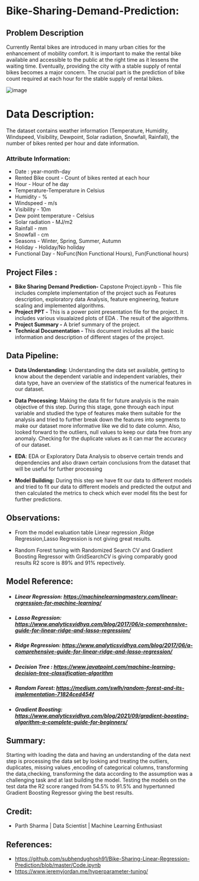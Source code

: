 # Bike-Sharing-Demand-Prediction:
## **Problem Description**
Currently Rental bikes are introduced in many urban cities for the enhancement of mobility comfort. It is important to make the rental bike available and accessible to the public at the right time as it lessens the waiting time. Eventually, providing the city with a stable supply of rental bikes becomes a major concern. The crucial part is the prediction of bike count required at each hour for the stable supply of rental bikes.

![image](https://user-images.githubusercontent.com/100409195/173507855-261c814b-bded-4bde-a7ba-c5b945893607.png)

# **Data Description:**
 The dataset contains weather information (Temperature, Humidity, Windspeed, Visibility, Dewpoint, Solar radiation, Snowfall, Rainfall), the number of bikes rented per hour and date information.

### <b>Attribute Information: </b>

* Date : year-month-day
*  Rented Bike count - Count of bikes rented at each hour
*  Hour - Hour of he day
* Temperature-Temperature in Celsius
* Humidity - %
* Windspeed - m/s
* Visibility - 10m
* Dew point temperature - Celsius
* Solar radiation - MJ/m2
* Rainfall - mm
* Snowfall - cm
* Seasons - Winter, Spring, Summer, Autumn
* Holiday - Holiday/No holiday
* Functional Day - NoFunc(Non Functional Hours), Fun(Functional hours)

## **Project Files :**

* **Bike Sharing Demand Prediction-** Capstone Project.ipynb - This file includes complete implementation of the project such as Features description, exploratory data Analysis, feature engineering, feature scaling and implemented algorithms.
* **Project PPT -** This is a power point presentation file for the  project. It includes various visualaized plots of EDA . The result of the algorithms.
* **Project Summary -** A brief summary of the project.
* **Technical Documentation -** This document includes all the basic information and description of different stages of the project.


## **Data Pipeline:**

*  **Data Understanding:** Understanding the data set available, getting to know about the dependent variable and independent variables, their data type, have an overview    of the statistics of the numerical features in our dataset.
* **Data Processing:** Making the data fit for future analysis is the main objective of this step. During this stage, gone through each input variable and studied the      type of features make them suitable for the analysis and tried to further break down the features into segments to make our dataset more informative like we did        to date column. Also, looked forward to the outliers, null values to keep our data free from any anomaly. Checking for the duplicate values as it can mar the          accuracy of our dataset. 

* **EDA**: EDA or Exploratory Data Analysis to observe  certain trends and dependencies and also drawn certain conclusions from the dataset that will be useful for        further processing

* **Model Building:** During this step we have fit our data to different models and tried to fit our data to different models and predicted the output and then            calculated the metrics to check which ever model fits the best for further predictions.
 

## **Observations:**
* From the model evaluation table Linear regression ,Ridge Regression,Lasso Regression is not giving great results.

* Random Forest tuning with Randomized Search CV and  Gradient Boosting Regressor with GridSearchCV is giving comparably good results R2 score is 89% and 91% repectively.

## **Model Reference:**
* ##### Linear Regression:  https://machinelearningmastery.com/linear-regression-for-machine-learning/
* ##### Lasso Regression:  https://www.analyticsvidhya.com/blog/2017/06/a-comprehensive-guide-for-linear-ridge-and-lasso-regression/
* ##### Ridge Regression:  https://www.analyticsvidhya.com/blog/2017/06/a-comprehensive-guide-for-linear-ridge-and-lasso-regression/
* ##### Decision Tree :  https://www.javatpoint.com/machine-learning-decision-tree-classification-algorithm
* ##### Random Forest:  https://medium.com/swlh/random-forest-and-its-implementation-71824ced454f
* ##### Gradient Boosting:  https://www.analyticsvidhya.com/blog/2021/09/gradient-boosting-algorithm-a-complete-guide-for-beginners/

## **Summary:**
  Starting with loading the data and having an understanding of the data next step is processing the data set by looking and treating the outliers, duplicates, missing   values ,encoding of categorical columns, transforming the data,checking, transforming the data according to the assumption  was a challenging task and at last         building the model. Testing the models on the test data the R2 score ranged from 54.5% to 91.5% and hypertunned  Gradient Boosting Regressor giving the best results.

## **Credit:**
* Parth Sharma | Data Scientist | Machine Learning Enthusiast


## **References:**
* https://github.com/subhendughosh91/Bike-Sharing-Linear-Regression-Prediction/blob/master/Code.ipynb 
* https://www.jeremyjordan.me/hyperparameter-tuning/

